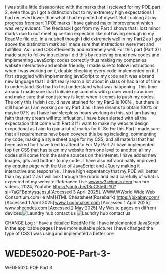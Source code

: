I was still a little dissapointed with the marks that I recieved for my POE part 2, even though I got a distinction but to my extremely high expectations I had recieved lower than what I had expected of myself. But Looking at my progress from part 1 POE marks I have gained major improvement which was very evident. The feedback I got from my Part 2 shows that I lost minor marks due to not meeting certain expection like not having enough in my ReadMe file etc. In a nutshell though I did extremely well in my Part2 as I got above the distinction mark as I made sure that instructions were met and fullfilled. As I used CSS effeciently and extremely well. For this part (Part 3) I made sure to follow intructions I did this by retrieving brand new codes and implementing JavaScript codes correctly thus making my companies website interactive and mobile friendly, I made sure to follow instructions when I was working on it, double checking every code implemented on it. I first struggled with implementing javaScript to my code as it was a brand new language that I didnt really learn a lot about in class or had a lot of time to understand. So I had to first understand what was happening. This time around I made sure that I initiate my commits with proper word structure and make sure that consistency is kept when it comes to push my codes. The only this I wish i could have attained for my Part2 is 100% , but there is still hope as I am working on my Part 3 as I have dreams to obtain 100% or maybe 97% as I have had sleepless hours working on this, so I am having faith that my dream will into influation. I have  been alerted with all the expectation that come with Part 3 If i want to make my website design exepctional as I aim to gain a lot of marks for it. So For this Part I made sure that all requirements have been covered this being including, commenting my code, making a style sheet page for my CSS, and all material that has been asked for I have tried to attend to.For My Part 2 I have implemented top tier CSS that has taken my website from one level to another, all my codes still come from the same sources on the internet. I have added new Images, gifs and buttons to my code . I have also extraordinatily improved my enquire page with the Use of JavaScript and JQuery making it interactive and responsive . I have high expentancy that my POE will better than my part 2 as I will look through the rubric and read carefully of what is expected of my website. Referance List: www.w3schools.com ban bro videos, 2024, Youtube https://youtu.be/f3uCSh6LIY0?si=7aGFBpbtysqJpsuI[Accessed 3 April 2025]. WWW.WWorld Wide Web Consortium.com iie MM HTML Cheatsheet(Rosebank) https://pixabay.com/ [Accessed 1 April 2025] www.Logomaker.com [Accessed 1 April 2025] www.shecodes.com [Accessed 2 May 2025] My Wesite pages on diffrent devices:![Laundry hub contact us](https://github.com/user-attachments/assets/851e6841-e6fa-4697-a519-319ccfcaa547) 
![Laundry hub contact us](https://github.com/user-attachments/assets/89d75a8c-6ce7-451a-87cd-be1f47c1ffdf)

CHANGE Log : I have a detailed ReadMe file 
             I have implemented JavaScript in the applicable pages 
             I have more suitable pictures 
             I have changed tha type of CSS I was using and implemnted a better one
# WEDE5020-POE-Part-3-
WEDE5020 POE Part 3 
